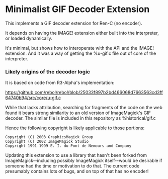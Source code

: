 # Minimalist GIF Decoder Extension

This implements a GIF decoder extension for Ren-C (no encoder).

It depends on having the IMAGE! extension either built into the interpreter,
or loaded dynamically.

It's minimal, but shows how to interoperate with the API and the IMAGE!
extension.  And it was a way of getting the %u-gif.c file out of core of
the interpreter.


### Likely origins of the decoder logic

It is based on code from R3-Alpha's implementation:

  https://github.com/rebol/rebol/blob/25033f897b2bd466068d7663563cd3ff64740b94/src/core/u-gif.c

While that lacks attribution, searching for fragments of the code on the web
found it bears strong similarity to an old version of ImageMagick's GIF
decoder.  The similar file is included in this repository as %historical/gif.c

Hence the following copyright is likely applicable to those portions:

    Copyright (C) 2003 GraphicsMagick Group
    Copyright (C) 2002 ImageMagick Studio
    Copyright 1991-1999 E. I. du Pont de Nemours and Company

Updating this extension to use a library that hasn't been forked from
ImageMagick--including possibly ImageMagick itself--would be desirable if
someone had the time or motivation to do that.  The current code presumably
contains lots of bugs, and on top of that has no encoder!
